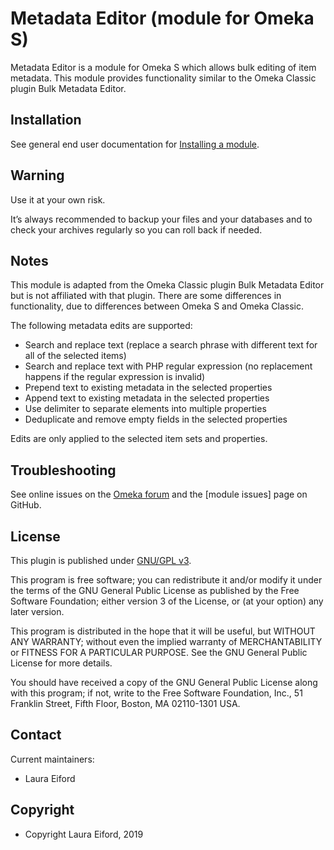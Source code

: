 Metadata Editor (module for Omeka S)
===============================

Metadata Editor is a module for Omeka S which allows bulk editing of item metadata. This module provides functionality similar to the Omeka Classic plugin Bulk Metadata Editor.


Installation
------------

See general end user documentation for [Installing a module](http://omeka.org/s/docs/user-manual/modules/#installing-modules).

Warning
-------

Use it at your own risk.

It’s always recommended to backup your files and your databases and to check your archives regularly so you can roll back if needed.

Notes
---------------

This module is adapted from the Omeka Classic plugin Bulk Metadata Editor but is not affiliated with that plugin. There are some differences in functionality, due to differences between Omeka S and Omeka Classic.

The following metadata edits are supported:
- Search and replace text (replace a search phrase with different text for all of the selected items)
- Search and replace text with PHP regular expression (no replacement happens if the regular expression is invalid)
- Prepend text to existing metadata in the selected properties 
- Append text to existing metadata in the selected properties 
- Use delimiter to separate elements into multiple properties
- Deduplicate and remove empty fields in the selected properties

Edits are only applied to the selected item sets and properties.

Troubleshooting
---------------

See online issues on the [Omeka forum] and the [module issues] page on GitHub.

License
-------

This plugin is published under [GNU/GPL v3].

This program is free software; you can redistribute it and/or modify it under the terms of the GNU General Public License as published by the Free Software Foundation; either version 3 of the License, or (at your option) any later version.

This program is distributed in the hope that it will be useful, but WITHOUT ANY WARRANTY; without even the implied warranty of MERCHANTABILITY or FITNESS FOR A PARTICULAR PURPOSE. See the GNU General Public License for more details.

You should have received a copy of the GNU General Public License along with this program; if not, write to the Free Software Foundation, Inc., 51 Franklin Street, Fifth Floor, Boston, MA 02110-1301 USA.

Contact
-------

Current maintainers:

* Laura Eiford

Copyright
---------

* Copyright Laura Eiford, 2019

[Omeka S]: https://omeka.org/s
[Omeka forum]: https://forum.omeka.org/c/omeka-s/modules
[GNU/GPL v3]: https://www.gnu.org/licenses/gpl-3.0.html